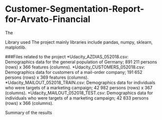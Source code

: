 # Customer-Segmentation-Report-for-Arvato-Financial

The 

Library used
The project mainly libraries include pandas, numpy, sklearn, matplotlib. 

###Files related to the project
*Udacity_AZDIAS_052018.csv: Demographics data for the general population of Germany; 891 211 persons (rows) x 366 features (columns).
*Udacity_CUSTOMERS_052018.csv: Demographics data for customers of a mail-order company; 191 652 persons (rows) x 369 features (columns).
*Udacity_MAILOUT_052018_TRAIN.csv: Demographics data for individuals who were targets of a marketing campaign; 42 982 persons (rows) x 367 (columns).
*Udacity_MAILOUT_052018_TEST.csv: Demographics data for individuals who were targets of a marketing campaign; 42 833 persons (rows) x 366 (columns).

Summary of the results

